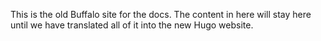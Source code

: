 This is the old Buffalo site for the docs. The content in here will stay here until we have translated all of it into the new Hugo website.